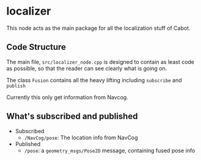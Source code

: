 # localizer

This node acts as the main package for all the localization stuff of Cabot.

## Code Structure

The main file, `src/localizer_node.cpp` is designed to contain as least code as possible, so that the reader can see clearly what is going on.

The class `Fusion` contains all the heavy lifting including `subscribe` and `publish`

Currently this only get information from Navcog.

## What's subscribed and published

- Subscribed
    - `/NavCog/pose`: The location info from NavCog
- Published
    - `/pose`: a `geometry_msgs/Pose2D` message, containing fused pose info
